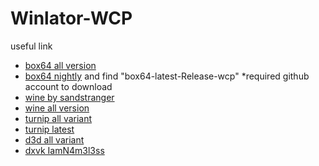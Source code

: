 # Winlator-WCP

useful link
- [box64 all version](https://github.com/ajay9634/Ajay-prefix/releases/tag/Box64_wcp)
- [box64 nightly](https://github.com/ptitSeb/box64/actions) and find "box64-latest-Release-wcp" *required github account to download
- [wine by sandstranger](https://github.com/sandstranger/wine-custom/releases)
- [wine all version](https://github.com/ajay9634/Ajay-prefix/releases/tag/Wine_wcp)
- [turnip all variant](https://github.com/ajay9634/Ajay-prefix/releases/tag/Graphics_driver)
- [turnip latest](https://github.com/K11MCH1/WinlatorTurnipDrivers/releases)
- [d3d all variant](https://github.com/ajay9634/Ajay-prefix/releases/tag/D3d_wcp)
- [dxvk IamN4m3l3ss](https://github.com/IamN4m3l3ss/DXVK-wcp/releases)
